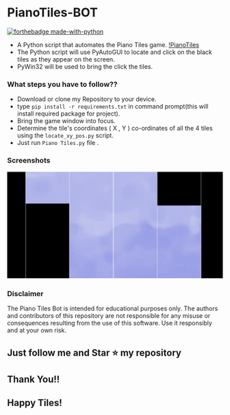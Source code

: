 # PianoTiles-BOT
[![forthebadge made-with-python](http://ForTheBadge.com/images/badges/made-with-python.svg)](https://www.python.org/)                 

- A Python script that automates the Piano Tiles game. [!PianoTiles](https://lagged.com/en/g/magic-tiles) 
- The Python script will use PyAutoGUI to locate and click on the black tiles as they appear on the screen.
- PyWin32 will be used to bring the click the tiles.

### What steps you have to follow??

- Download or clone my Repository to your device.
- type `pip install -r requirements.txt` in command prompt(this will install required package for project).
- Bring the game window into focus.
- Determine the tile's coordinates ( X , Y ) co-ordinates of all the 4 tiles using the `locate_xy_pos.py` script.  
- Just run `Piano Tiles.py` file .
  

### Screenshots

<img src='https://github.com/MusadiqPasha/PianoTiles/blob/main/tiles.png'>

### Disclaimer
The Piano Tiles Bot is intended for educational purposes only. The authors and contributors of this repository are not responsible for any misuse or consequences resulting from the use of this software. Use it responsibly and at your own risk.


## Just follow me and Star ⭐ my repository 
## Thank You!!
## Happy Tiles!

